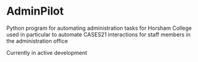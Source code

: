 # AdminPilot

Python program for automating administration tasks for Horsham College
used in particular to automate CASES21 interactions for staff members in the administration office

Currently in active development
